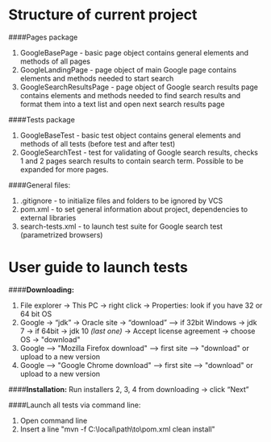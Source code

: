 # Structure of current project
####Pages package
1. GoogleBasePage - basic page object contains general elements and methods of all pages
2. GoogleLandingPage - page object of main Google page contains elements and methods needed to start search
3. GoogleSearchResultsPage - page object of Google search results page contains elements and methods needed to find search results and format them into a text list and open next search results page

####Tests package
1. GoogleBaseTest - basic test object contains general elements and methods of all tests (before test and after test)
2. GoogleSearchTest - test for validating of Google search results, checks 1 and 2 pages search results to contain search term. Possible to be expanded for more pages.

####General files:
1. .gitignore - to initialize files and folders to be ignored by VCS
2. pom.xml - to set general information about project, dependencies to external libraries
3. search-tests.xml - to launch test suite for Google search test (parametrized browsers)

# User guide to launch tests

####**Downloading:**
1. File explorer → This PC → right click → Properties: look if you have 32 or 64 bit OS
2. Google → “jdk” → Oracle site → “download” --> if 32bit Windows → jdk 7 → if 64bit → jdk 10 *(last one)* → Accept license agreement → choose OS → "download"
3. Google --> "Mozilla Firefox download" --> first site --> "download" or upload to a new version
4. Google --> "Google Chrome download" --> first site --> "download" or upload to a new version

####**Installation:**
Run installers 2, 3, 4 from downloading → click “Next”


####Launch all tests via command line:
1. Open command line 
2. Insert a line "mvn -f C:\local\path\to\pom.xml clean install"

